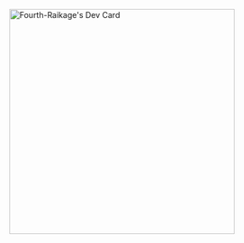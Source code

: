 <a href="https://app.daily.dev/SK_9"><img src="https://api.daily.dev/devcards/a6694f2ad00c4ab5a5d722cdf73e7580.png?r=s7v" width="400" alt="Fourth-Raikage's Dev Card"/></a>

